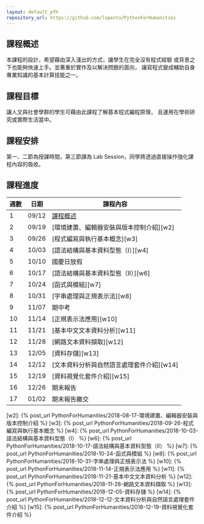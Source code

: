 ```yaml
---
layout: default_pfh
repository_url: https://github.com/lopentu/PythonForHumanities
---
```


## 課程概述

本課程的設計，希望藉由深入淺出的方式，讓學生在完全沒有程式經驗
或背景之下也能夠快速上手。並著重於實作及以解決問題的面向，
讓寫程式變成輔助自身專業知識的基本計算技能之一。

## 課程目標

讓人文與社會學群的學生可藉由此課程了解基本程式編程原理，
且運用在學術研究或實際生活當中。

## 課程安排

第一、二節為授課時間，第三節課為 Lab Session，同學將透過直接操作強化課程內容的吸收。

## 課程進度

| 週數   |  日期    |課程內容                                      |
|--------|----------|----------------------------------------------|
|   1    |  09/12   |[課程概述][w1]                                |
|   2    |  09/19   |[環境建置、編輯器安裝與版本控制介紹][w2]      |
|   3    |  09/26   |[程式編寫與執行基本概念][w3]                  |
|   4    |  10/03   |[語法結構與基本資料型態（I）][w4]             |
|   5    |  10/10   |國慶日放假                                    |
|   6    |  10/17   |[語法結構與基本資料型態（II）][w6]            |
|   7    |  10/24   |[函式與模組][w7]                              |
|   8    |  10/31   |[字串處理與正規表示法][w8]                    |
|   9    |  11/07   |期中考                                        |
|   10   |  11/14   |[正規表示法應用][w10]                         |
|   11   |  11/21   |[基本中文文本資料分析][w11]                   |
|   12   |  11/28   |[網路文本資料擷取][w12]                       |
|   13   |  12/05   |[資料存儲][w13]                               |
|   14   |  12/12   |[文本資料分析與自然語言處理套件介紹][w14]     |
|   15   |  12/19   |[資料視覺化套件介紹][w15]                     |
|   16   |  12/26   |期末報告                                      |
|   17   |  01/02   |期末報告繳交                                  | 

[w1]: http://lopen.linguistics.ntu.edu.tw/orientation/orientation.html 
[w2]: {% post_url PythonForHumanities/2018-08-17-環境建置、編輯器安裝與版本控制介紹 %}
[w3]: {% post_url PythonForHumanities/2018-09-26-程式編寫與執行基本概念 %}
[w4]: {% post_url PythonForHumanities/2018-10-03-語法結構與基本資料型態（I） %}
[w6]: {% post_url PythonForHumanities/2018-10-17-語法結構與基本資料型態（II） %}
[w7]: {% post_url PythonForHumanities/2018-10-24-函式與模組 %}
[w8]: {% post_url PythonForHumanities/2018-10-31-字串處理與正規表示法 %}
[w10]: {% post_url PythonForHumanities/2018-11-14-正規表示法應用 %}
[w11]: {% post_url PythonForHumanities/2018-11-21-基本中文文本資料分析 %}
[w12]: {% post_url PythonForHumanities/2018-11-28-網路文本資料擷取 %}
[w13]: {% post_url PythonForHumanities/2018-12-05-資料存儲 %}
[w14]: {% post_url PythonForHumanities/2018-12-12-文本資料分析與自然語言處理套件介紹 %}
[w15]: {% post_url PythonForHumanities/2018-12-19-資料視覺化套件介紹 %}

